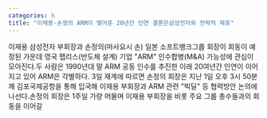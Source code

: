 ```yaml
---
categories: h
title: "이재용·손정의 ARM이 맺어준 20년간 인연 결론은삼성전자와 전략적 제휴"
---
```

이재용 삼성전자 부회장과 손정의(마사요시 손) 일본 소프트뱅크그룹 회장이 회동이 예정된 가운데 영국 팹리스(반도체 설계) 기업 "ARM" 인수합병(M&A) 가능성에 관심이 모아진다.두 사람은 1990년대 말 ARM 공동 인수를 추진한 이래 20여년간 인연이 이어지고 있어 ARM은 각별하다. 3일 재계에 따르면 손정의 회장은 지난 1일 오후 3시 50분께 김포국제공항을 통해 입국해 이재용 부회장과 ARM 관련 "빅딜" 등 협력방안 논의에 나선다.손정의 회장은 1주일 가량 머물며 이재용 부회장을 비롯 주요 그룹 총수들과의 회동을 이어갈